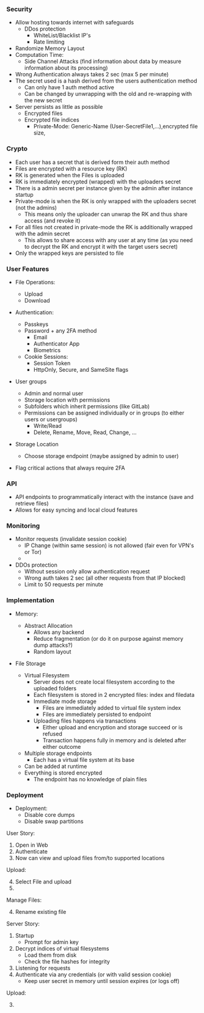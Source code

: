 ### Security

- Allow hosting towards internet with safeguards
    - DDos protection
        - WhiteList/Blacklist IP's
        - Rate limiting
- Randomize Memory Layout
- Computation Time:
    - Side Channel Attacks (find information about data by measure information about its processing)
- Wrong Authentication always takes 2 sec (max 5 per minute)
- The secret used is a hash derived from the users authentication method
    - Can only have 1 auth method active
    - Can be changed by unwrapping with the old and re-wrapping with the new secret
- Server persists as little as possible
    - Encrypted files
    - Encrypted file indices
        - Private-Mode: Generic-Name (User-SecretFile1,...),encrypted file size,

### Crypto

- Each user has a secret that is derived form their auth method
- Files are encrypted with a resource key (RK)
- RK is generated when the Files is uploaded
- RK is immediately encrypted (wrapped) with the uploaders secret
- There is a admin secret per instance given by the admin after instance startup
- Private-mode is when the RK is only wrapped with the uploaders secret (not the admins)
    - This means only the uploader can unwrap the RK and thus share access (and revoke it)
- For all files not created in private-mode the RK is additionally wrapped with the admin secret
    - This allows to share access with any user at any time (as you need to decrypt the RK and encrypt it with the
      target users secret)
- Only the wrapped keys are persisted to file

### User Features

- File Operations:
    - Upload
    - Download

- Authentication:
    - Passkeys
    - Password + any 2FA method
        - Email
        - Authenticator App
        - Biometrics
    - Cookie Sessions:
        - Session Token
        - HttpOnly, Secure, and SameSite flags
- User groups
    - Admin and normal user
    - Storage location with permissions
    - Subfolders which inherit permissions (like GitLab)
    - Permissions can be assigned individually or in groups (to either users or usergroups)
        - Write/Read
        - Delete, Rename, Move, Read, Change, ...
- Storage Location
    - Choose storage endpoint (maybe assigned by admin to user)

- Flag critical actions that always require 2FA

### API

- API endpoints to programmatically interact with the instance (save and retrieve files)
- Allows for easy syncing and local cloud features

### Monitoring

- Monitor requests (invalidate session cookie)
    - IP Change (within same session) is not allowed (fair even for VPN's or Tor)
    -
- DDOs protection
    - Without session only allow authentication request
    - Wrong auth takes 2 sec (all other requests from that IP blocked)
    - Limit to 50 requests per minute

### Implementation

- Memory:
    - Abstract Allocation
        - Allows any backend
        - Reduce fragmentation (or do it on purpose against memory dump attacks?)
        - Random layout

- File Storage
    - Virtual Filesystem
      - Server does not create local filesystem according to the uploaded folders
      - Each filesystem is stored in 2 encrypted files: index and filedata 
      - Immediate mode storage
        - Files are immediately added to virtual file system index
        - Files are immediately persisted to endpoint
      - Uploading files happens via transactions
        - Either upload and encryption and storage succeed or is refused
        - Transaction happens fully in memory and is deleted after either outcome
    - Multiple storage endpoints
      - Each has a virtual file system at its base
    - Can be added at runtime
    - Everything is stored encrypted
        - The endpoint has no knowledge of plain files

### Deployment

- Deployment:
    - Disable core dumps
    - Disable swap partitions

User Story:

1. Open in Web
2. Authenticate
3. Now can view and upload files from/to supported locations

Upload:

4. Select File and upload
5.

Manage Files:

4. Rename existing file

Server Story:
1. Startup
    - Prompt for admin key
2. Decrypt indices of virtual filesystems
    - Load them from disk
    - Check the file hashes for integrity
1. Listening for requests
2. Authenticate via any credentials (or with valid session cookie)
    - Keep user secret in memory until session expires (or logs off)

Upload:

3. 
